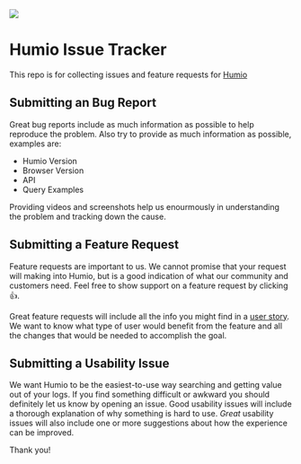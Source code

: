 <img src="https://slackin-qohevsbcuo.now.sh/badge.svg">

# Humio Issue Tracker

This repo is for collecting issues and feature requests for [Humio](https://humio.com)

## Submitting an Bug Report

Great bug reports include as much information as possible to help reproduce the problem. 
Also try to provide as much information as possible, examples are:

- Humio Version
- Browser Version
- API
- Query Examples

Providing videos and screenshots help us enourmously in understanding the problem and tracking down
the cause.

## Submitting a Feature Request

Feature requests are important to us. We cannot promise that your request will making into
Humio, but is a good indication of what our community and customers need. Feel free to show
support on a feature request by clicking :+1:.

Great feature requests will include all the info you might find in a [user story](https://en.wikipedia.org/wiki/User_story).
We want to know what type of user would benefit from the feature and all the changes
that would be needed to accomplish the goal.

## Submitting a Usability Issue

We want Humio to be the easiest-to-use way searching and getting value out of your logs. If you
find something difficult or awkward you should definitely let us know by
opening an issue. Good usability issues will include a thorough explanation of why
something is hard to use. _Great_ usability issues will also include one or more
suggestions about how the experience can be improved.

Thank you!
